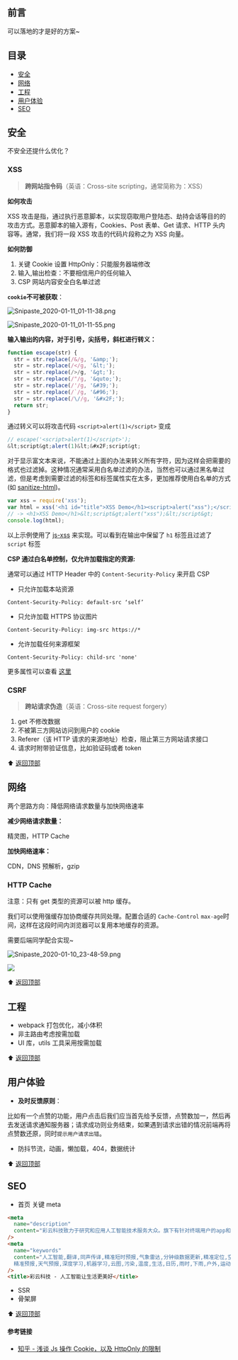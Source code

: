 ## 前言

可以落地的才是好的方案~

## 目录

- [安全](#安全)
- [网络](#网络)
- [工程](#工程)
- [用户体验](#用户体验)
- [SEO](#SEO)

## 安全

不安全还提什么优化？

### XSS

> **跨网站指令码**（英语：Cross-site scripting，通常简称为：XSS）

**如何攻击**

XSS 攻击是指，通过执行恶意脚本，以实现窃取用户登陆态、劫持会话等目的的攻击方式。恶意脚本的输入源有，Cookies、Post 表单、Get 请求、HTTP 头内容等。通常，我们将一段 XSS 攻击的代码片段称之为 XSS 向量。

**如何防御**

1. 关键 Cookie 设置 HttpOnly：只能服务器端修改
2. 输入,输出检查：不要相信用户的任何输入
3. CSP 网站内容安全白名单过滤

**`cookie`不可被获取**：

![Snipaste_2020-01-11_01-11-38.png](http://ww1.sinaimg.cn/large/df551ea5ly1garyurgwknj20u80k73zt.jpg)

![Snipaste_2020-01-11_01-11-55.png](http://ww1.sinaimg.cn/large/df551ea5ly1garyvrqg48j20u8050jrl.jpg)

**输入输出的内容，对于引号，尖括号，斜杠进行转义：**

```js
function escape(str) {
  str = str.replace(/&/g, '&amp;');
  str = str.replace(/</g, '&lt;');
  str = str.replace(/>/g, '&gt;');
  str = str.replace(/"/g, '&quto;');
  str = str.replace(/'/g, '&#39;');
  str = str.replace(/`/g, '&#96;');
  str = str.replace(/\//g, '&#x2F;');
  return str;
}
```

通过转义可以将攻击代码 `<script>alert(1)</script>` 变成

```js
// escape('<script>alert(1)</script>');
&lt;script&gt;alert(1)&lt;&#x2F;script&gt;
```

对于显示富文本来说，不能通过上面的办法来转义所有字符，因为这样会把需要的格式也过滤掉。这种情况通常采用白名单过滤的办法，当然也可以通过黑名单过滤，但是考虑到需要过滤的标签和标签属性实在太多，更加推荐使用白名单的方式(如 [sanitize-html](https://github.com/apostrophecms/sanitize-html/))。

```js
var xss = require('xss');
var html = xss('<h1 id="title">XSS Demo</h1><script>alert("xss");</script>');
// -> <h1>XSS Demo</h1>&lt;script&gt;alert("xss");&lt;/script&gt;
console.log(html);
```

以上示例使用了 [js-xss](https://github.com/leizongmin/js-xss) 来实现。可以看到在输出中保留了 `h1` 标签且过滤了 `script` 标签

**CSP 通过白名单控制，仅允许加载指定的资源:**

通常可以通过 HTTP Header 中的 `Content-Security-Policy` 来开启 CSP

- 只允许加载本站资源

```http
Content-Security-Policy: default-src ‘self’
```

- 只允许加载 HTTPS 协议图片

```http
Content-Security-Policy: img-src https://*
```

- 允许加载任何来源框架

```http
Content-Security-Policy: child-src 'none'
```

更多属性可以查看 [这里](https://content-security-policy.com/)

### CSRF

> **跨站请求伪造**（英语：Cross-site request forgery）

1. get 不修改数据
2. 不被第三方网站访问到用户的 cookie
3. Referer（该 HTTP 请求的来源地址）检查，阻止第三方网站请求接口
4. 请求时附带验证信息，比如验证码或者 token

⬆ [返回顶部](#目录)

## 网络

两个思路方向：降低网络请求数量与加快网络速率

**减少网络请求数量：**

精灵图，HTTP Cache

**加快网络速率：**

CDN，DNS 预解析，gzip

### HTTP Cache

注意：只有 get 类型的资源可以被 http 缓存。

我们可以使用强缓存加协商缓存共同处理。配置合适的 `Cache-Control` `max-age`时间，这样在这段时间内浏览器可以复用本地缓存的资源。

需要后端同学配合实现~

![Snipaste_2020-01-10_23-48-59.png](http://ww1.sinaimg.cn/large/df551ea5ly1garwnzgu0ej20s90srmzz.jpg)

![](https://github-imglib-1255459943.cos.ap-chengdu.myqcloud.com/015353_P04w_568818.png)

⬆ [返回顶部](#目录)

## 工程

- webpack 打包优化，减小体积
- 非主路由考虑按需加载
- UI 库，utils 工具采用按需加载

⬆ [返回顶部](#目录)

## 用户体验

- **及时反馈原则**：

比如有一个点赞的功能，用户点击后我们应当首先给予反馈，点赞数加一，然后再去发送请求通知服务器；请求成功则业务结束，如果遇到请求出错的情况前端再将点赞数还原，同时`提示用户请求出错`。

- 防抖节流，动画，懒加载，404，数据统计

⬆ [返回顶部](#目录)

## SEO

- 首页 关键 meta

```html
<meta
  name="description"
  content="彩云科技致力于研究和应用人工智能技术服务大众。旗下有针对终端用户的app和面向开发者的开放平台。彩云小译－边说边译的同声传译，彩云天气－预报几点几分下雨和15天雾霾趋势。"
/>
<meta
  name="keywords"
  content="人工智能,翻译,同声传译,精准短时预报,气象雷达,分钟级数据更新,精准定位,空气质量,雾霾地图,天气预报API,预报API,分钟级,街道级,精细化,
  精准预报,天气预报,深度学习,机器学习,云图,污染,温度,生活,日历,雨时,下雨,户外,运动,旅行,助手,万年历,PM2.5,台风,冰雹,灾害,实时"
/>
<title>彩云科技 - 人工智能让生活更美好</title>
```

- SSR
- 骨架屏

⬆ [返回顶部](#目录)

#### 参考链接

- [知乎 - 浅谈 Js 操作 Cookie，以及 HttpOnly 的限制](https://zhuanlan.zhihu.com/p/36197012)
